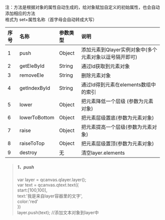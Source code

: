 注：方法是根据对象的属性自动生成的，给对象赋加自定义的初始属性，也会自动添加相应的方法  
格式为 set+属性名称（首字母会自动转成大写）

| 序号 | 名称 | 参数类型 | 说明 |
| :--- | :--- | :--- | :--- |
| 1 | push | Object | 添加元素到Qlayer实例对象中\(多个元素对象以逗号隔开即可\) |
| 2 | getEleById | String | 通过Id获取到元素对象 |
| 3 | removeEle | String | 删除元素对象 |
| 4 | getIndexById | String | 通过Id得到元素在elements数组中的索引 |
| 5 | lower | Object | 把元素降低一个层级 \(参数为元素对象\) |
| 6 | lowerToBottom | Object | 把元素层级置底\(参数为元素对象\) |
| 7 | raise | Object | 把元素提高一个层级\(参数为元素对象\) |
| 8 | raiseToTop | Object | 把元素层级置顶\(参数为元素对象\) |
| 9 | destroy | 无 | 清空layer.elements |

> ##### 1、push
>
> var layer = qcanvas.qlayer.layer\(\);  
> var text = qcanvas.qtext.text\({  
>         start:\[100,100\],  
>         text:'我是来自layer容器里的文字',  
>         color:'red'  
>     }\)  
> layer.push\(text\);  //添加文本对象到layer中



